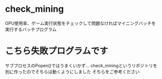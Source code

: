 # check_mining
GPU使用率、ゲーム実行状態をチェックして問題なければマイニングバッチを実行するバッチプログラム

# こちら失敗プログラムです
サブプロセスのPopen()ではうまくいかず…
check_miningというリポジトリを別に作ったのでそちらは動くようにしました
そちらをご参考ください
